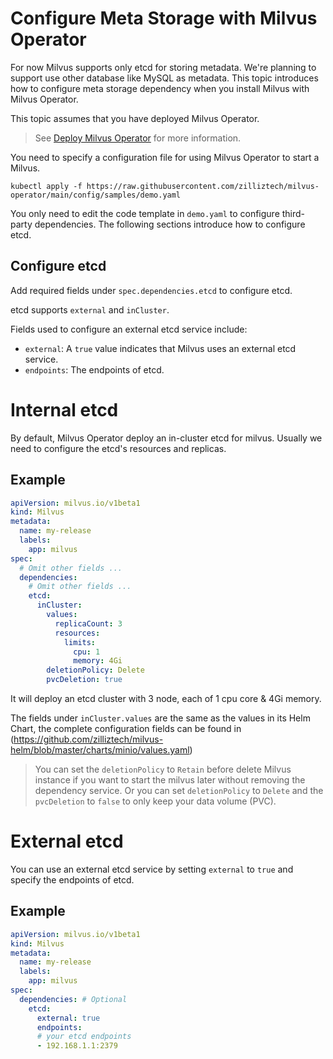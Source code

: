 # Configure Meta Storage with Milvus Operator

For now Milvus supports only etcd for storing metadata. We're planning to support use other database like MySQL as metadata. This topic introduces how to configure meta storage dependency when you install Milvus with Milvus Operator.

This topic assumes that you have deployed Milvus Operator.

> See [Deploy Milvus Operator](../../installation/installation.md) for more information.

You need to specify a configuration file for using Milvus Operator to start a Milvus.

```shell
kubectl apply -f https://raw.githubusercontent.com/zilliztech/milvus-operator/main/config/samples/demo.yaml
```

You only need to edit the code template in `demo.yaml` to configure third-party dependencies. The following sections introduce how to configure etcd.

## Configure etcd
Add required fields under `spec.dependencies.etcd` to configure etcd.

etcd supports `external` and `inCluster`.

Fields used to configure an external etcd service include:

- `external`: A `true` value indicates that Milvus uses an external etcd service.
- `endpoints`: The endpoints of etcd.


# Internal etcd
By default, Milvus Operator deploy an in-cluster etcd for milvus. Usually we need to configure the etcd's resources and replicas.

## Example

```yaml
apiVersion: milvus.io/v1beta1
kind: Milvus
metadata:
  name: my-release
  labels:
    app: milvus
spec:
  # Omit other fields ...
  dependencies:
    # Omit other fields ...
    etcd:
      inCluster:
        values:
          replicaCount: 3
          resources:
            limits:
              cpu: 1
              memory: 4Gi
        deletionPolicy: Delete
        pvcDeletion: true
```

It will deploy an etcd cluster with 3 node, each of 1 cpu core & 4Gi memory.

The fields under `inCluster.values` are the same as the values in its Helm Chart, the complete configuration fields can be found in (https://github.com/zilliztech/milvus-helm/blob/master/charts/minio/values.yaml)

> You can set the `deletionPolicy` to `Retain` before delete Milvus instance if you want to start the milvus later without removing the dependency service.
> Or you can set `deletionPolicy` to `Delete` and the `pvcDeletion` to `false` to only keep your data volume (PVC).

# External etcd

You can use an external etcd service by setting `external` to `true` and specify the endpoints of etcd.

## Example
```yaml
apiVersion: milvus.io/v1beta1
kind: Milvus
metadata:
  name: my-release
  labels:
    app: milvus
spec:
  dependencies: # Optional
    etcd:
      external: true
      endpoints:
      # your etcd endpoints
      - 192.168.1.1:2379
```